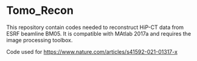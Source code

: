 # Tomo_Recon
This repository contain codes needed to reconstruct HiP-CT data from ESRF beamline BM05. It is compatible with MAtlab 2017a and requires the image processing toolbox.

Code used for https://www.nature.com/articles/s41592-021-01317-x
